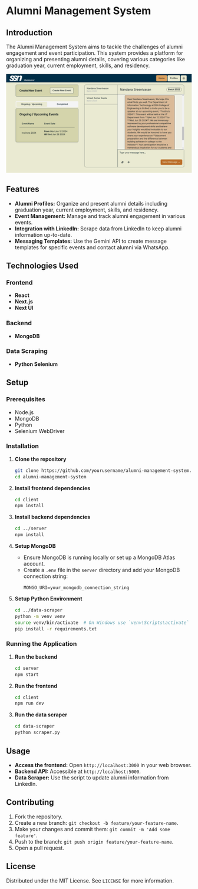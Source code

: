 # Alumni Management System

## Introduction

The Alumni Management System aims to tackle the challenges of alumni engagement and event participation. This system provides a platform for organizing and presenting alumni details, covering various categories like graduation year, current employment, skills, and residency.


![Image Alt](https://github.com/anishLS3/Alumni-And-Higher-Studies/blob/b1bd471dea3480b842f437f6aa4335d06e2717f3/Alumnator.png)

## Features

- **Alumni Profiles:** Organize and present alumni details including graduation year, current employment, skills, and residency.
- **Event Management:** Manage and track alumni engagement in various events.
- **Integration with LinkedIn:** Scrape data from LinkedIn to keep alumni information up-to-date.
- **Messaging Templates:** Use the Gemini API to create message templates for specific events and contact alumni via WhatsApp.

## Technologies Used

### Frontend
- **React**
- **Next.js**
- **Next UI**

### Backend
- **MongoDB**

### Data Scraping
- **Python Selenium**

## Setup

### Prerequisites
- Node.js
- MongoDB
- Python
- Selenium WebDriver

### Installation

1. **Clone the repository**
    ```sh
    git clone https://github.com/yourusername/alumni-management-system.git
    cd alumni-management-system
    ```

2. **Install frontend dependencies**
    ```sh
    cd client
    npm install
    ```

3. **Install backend dependencies**
    ```sh
    cd ../server
    npm install
    ```

4. **Setup MongoDB**
    - Ensure MongoDB is running locally or set up a MongoDB Atlas account.
    - Create a `.env` file in the `server` directory and add your MongoDB connection string:
      ```env
      MONGO_URI=your_mongodb_connection_string
      ```

5. **Setup Python Environment**
    ```sh
    cd ../data-scraper
    python -m venv venv
    source venv/bin/activate  # On Windows use `venv\Scripts\activate`
    pip install -r requirements.txt
    ```

### Running the Application

1. **Run the backend**
    ```sh
    cd server
    npm start
    ```

2. **Run the frontend**
    ```sh
    cd client
    npm run dev
    ```

3. **Run the data scraper**
    ```sh
    cd data-scraper
    python scraper.py
    ```

## Usage

- **Access the frontend:** Open `http://localhost:3000` in your web browser.
- **Backend API:** Accessible at `http://localhost:5000`.
- **Data Scraper:** Use the script to update alumni information from LinkedIn.

## Contributing

1. Fork the repository.
2. Create a new branch: `git checkout -b feature/your-feature-name`.
3. Make your changes and commit them: `git commit -m 'Add some feature'`.
4. Push to the branch: `git push origin feature/your-feature-name`.
5. Open a pull request.

## License

Distributed under the MIT License. See `LICENSE` for more information.


